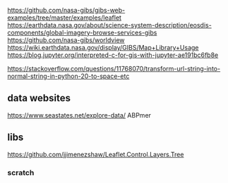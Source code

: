 https://github.com/nasa-gibs/gibs-web-examples/tree/master/examples/leaflet
https://earthdata.nasa.gov/about/science-system-description/eosdis-components/global-imagery-browse-services-gibs
https://github.com/nasa-gibs/worldview
https://wiki.earthdata.nasa.gov/display/GIBS/Map+Library+Usage
https://blog.jupyter.org/interpreted-c-for-gis-with-jupyter-ae191bc6fb8e

https://stackoverflow.com/questions/11768070/transform-url-string-into-normal-string-in-python-20-to-space-etc


## data websites
https://www.seastates.net/explore-data/    ABPmer 


## libs
https://github.com/jjimenezshaw/Leaflet.Control.Layers.Tree

### scratch
<!-- comment  -->
